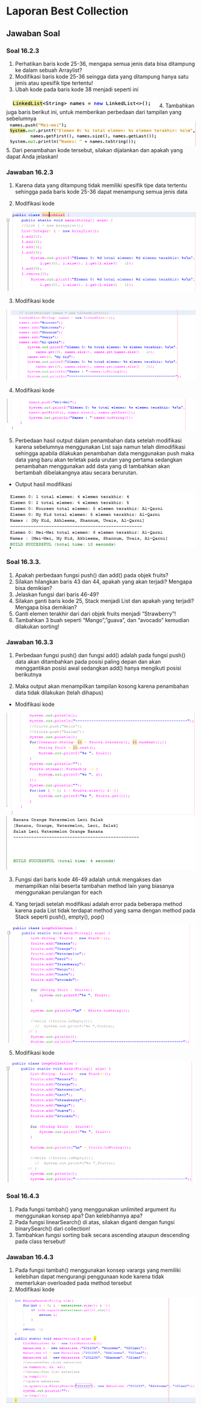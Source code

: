 # Laporan Best Collection

## Jawaban Soal

### Soal 16.2.3

1.	Perhatikan baris kode 25-36, mengapa semua jenis data bisa ditampung ke dalam sebuah Arraylist?
2.	Modifikasi baris kode 25-36 seingga data yang ditampung hanya satu jenis atau spesifik tipe
tertentu!
3.	Ubah kode pada baris kode 38 menjadi seperti ini
 <img src = "./Gambar/p1s3.png">
4.	Tambahkan juga baris berikut ini, untuk memberikan perbedaan dari tampilan yang sebelumnya
 <img src = "./Gambar/p1s4.png">
5.	Dari penambahan kode tersebut, silakan dijalankan dan apakah yang dapat Anda jelaskan!

### Jawaban 16.2.3

1.	Karena data yang ditampung tidak memiliki spesifik tipe data tertentu sehingga pada baris kode 25-36 dapat menampung semua jenis data

2.	Modifikasi kode
<img src = "./Gambar/p1j2.png">

3.	Modifikasi kode
<img src = "./Gambar/p1j3.png">

4.	Modifikasi kode
<img src = "./Gambar/p1j4.png">

5.	Perbedaan hasil output dalam penambahan data setelah modifikasi karena sebelumnya menggunakan List saja namun telah dimodifikasi sehingga apabila dilakukan penambahan data menggunakan push maka data yang baru akan terletak pada urutan yang pertama sedangkan penambahan menggunakan add data yang di tambahkan akan bertambah dibelakangnya atau secara berurutan.
- Output hasil modifikasi
 <img src = "./Gambar/p1j5.png">

### Soal 16.3.3. 

1.	Apakah perbedaan fungsi push() dan add() pada objek fruits?
2.	Silakan hilangkan baris 43 dan 44, apakah yang akan terjadi? Mengapa bisa demikian?
3.	Jelaskan fungsi dari baris 46-49?
4.	Silakan ganti baris kode 25, Stack<String> menjadi List<String> dan apakah yang terjadi? Mengapa bisa demikian?
5.	Ganti elemen terakhir dari dari objek fruits menjadi “Strawberry”!
6.	Tambahkan 3 buah seperti “Mango”,”guava”, dan “avocado” kemudian dilakukan sorting!

### Jawaban 16.3.3

1.	Perbedaan fungsi push() dan fungsi add() adalah pada fungsi push() data akan ditambahkan pada posisi paling depan  dan akan menggantikan posisi awal sedangkan add() hanya mengikuti posisi berikutnya

2.	Maka output akan menampilkan tampilan kosong karena penambahan data tidak dilakukan (telah dihapus) 

- Modifikasi kode
 <img src = "./Gambar/p2j21.png">
 <img src = "./Gambar/p2j22.png">
 
3.	Fungsi dari baris kode 46-49 adalah untuk mengakses dan menampilkan nilai beserta tambahan method lain yang biasanya menggunakan perulangan for each

4.	Yang terjadi setelah modifikasi adalah error pada beberapa method karena pada List tidak terdapat method yang sama dengan method pada Stack seperti push(), empty(), pop()
<img src = "./Gambar/p2j4.png">

5.	Modifikasi kode
 <img src = "./Gambar/p2j5.png">

### Soal 16.4.3

1.	Pada fungsi tambah() yang menggunakan unlimited argument itu menggunakan konsep apa? Dan kelebihannya apa?
2.	Pada fungsi linearSearch() di atas, silakan diganti dengan fungsi binarySearch() dari collection!
3.	Tambahkan fungsi sorting baik secara ascending ataupun descending pada class tersebut!

### Jawaban 16.4.3

1.	Pada fungsi tambah() menggunakan konsep varargs yang memiliki kelebihan dapat mengurangi penggunaan kode karena tidak memerlukan overloaded pada method tersebut
2.	Modifikasi kode
 <img src = "./Gambar/p3j2.png">
